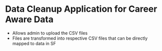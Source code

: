 # Data Cleanup Application for Career Aware Data
* Allows admin to upload the CSV files
* Files are transformed into respective CSV files that can be directly mapped to data in SF

